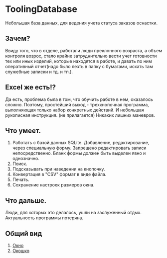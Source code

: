 # ToolingDatabase
Небольшая база данных, для ведения учета статуса заказов оснастки.

## Зачем? 
Ввиду того, что в отделе, работали люди преклонного возраста, а объем контроля возрос, стало крайне затруднительно вести учет готовности тех или иных изделий, которые находятся в работе, и давать по ним оперативный отчет(надо было лезть в папку с бумагами, искать там служебные записки и тд. и тп.).

## Excel же есть!? 
Да есть, проблема была в том, что обучить работе в нем, оказалось сложно. Поэтому, простейший выход - трехкнопочная программа, выполняющая только набор конкретных действий. И небольшая рукописная инструкция. (не прилагается) Никаких лишних маневров.

## Что умеет.
1. Работать с базой данных SQLite.
Добавление, редактирование, через специальную форму. Запрещено редактировать записи непосредственно. Бланк формы должен быть выделен явно и однозначно.
2. Поиск.
3. Подсказывать при наведении на кнопочку.
4. Конвертация в "CSV" формат в виде файла.
5. Печать.
6. Сохранение настроек размеров окна.

## Что дальше.
Люди, для которых это делалось, ушли на заслуженный отдых. Актуальность программы потеряна.

## Общий вид
1. [Окно](https://github.com/Sakton/ToolingDatabase/blob/main/img_for_git/1.png)
2. [Окошко](https://github.com/Sakton/ToolingDatabase/blob/main/img_for_git/2.png)